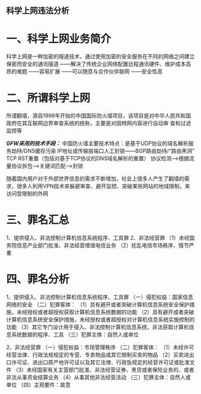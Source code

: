 ## 科学上网违法分析

# 一、科学上网业务简介

科学上网是一种加密的隧道技术，通过使用加密的安全服务在不同的网络之间建立保密而安全的通讯隧道
——解决了传统企业网络配置远程通讯硬件、维护成本高昂的难题
——容易扩展
——可以随意与合作伙伴联网
——安全性高

# 二、所谓科学上网
所谓翻墙，源自1998年开始的中国国际防火墙项目，该项目是对中华人民共和国政府在其互联网边界审查系统的统称，主要是对因特网内容进行自动审
查和过滤监控等


***GFW采用的技术手段：***
中国防火墙主要技术特点：是基于UDP协议的域名解析服务劫持/DNS缓存污染
IP地址或传输层端口人工封锁——BGP路由劫持/“路由黑洞”
TCP RST重置（包括对基于TCP协议的DNS域名解析的重置）
协议检测——>根据流量协议拆包——>关键词匹配——>封锁


随着国内用户对于外部世界信息的需求不断增加，社会上很多人产生了翻墙的需求，很多人利用VPN技术来躲避审查、避开监控、突破某些网站的地域限制，来访问受限制的外网


# 三、罪名汇总
1、提供侵入、非法控制计算机信息系统程序、工具罪
2、非法经营罪
（1）未经国务院信息产业部门批准、非法经营增值电信业务
（2）扰乱电信市场秩序、情节严重

# 四、罪名分析
1、提供侵入、非法控制计算机信息系统程序、工具罪
（一）侵犯权益：国家信息网络的安全
（二）犯罪客体：
  （1）具有避开或者突破计算机信息系统安全保护措施，未经授权或者超授权获取计算机信息系统数据的功能
  （2）具有避开或者突破计算机信息系统安全保护措施，未经授权或者超授权对计算机信息系统实施控制的功能
  （3）其它专门设计用于侵入、非法控制计算机信息系统，非法获取计算机信息系统数据的程序、工具
  （三）犯罪主体：自然人或单位
  
2、非法经营罪
（一）侵犯权益：市场管理秩序
（二）犯罪客体：
（1）未经许可经营法律、行政法规规定的专营、专卖物品或其它限制买卖的物品
（2）买卖进出口许可证、进出口原产地许可证以及其它法律、行政饭规定的经营许可证或批准文件
（3）未经国家有关主营部门批准、非法经营证券、黑货或者保险业务的、或者非法从事资金结算业务
（4）从事其他非法经营活动
（三）犯罪主体：自然人或单位
（四）主观要件：故意






